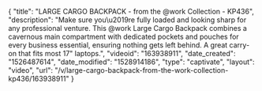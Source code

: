 {
    "title": "LARGE CARGO BACKPACK - from the @work Collection - KP436",
    "description": "Make sure you\u2019re fully loaded and looking sharp for any professional venture. This @work Large Cargo Backpack combines a cavernous main compartment with dedicated pockets and pouches for every business essential, ensuring nothing gets left behind. A great carry-on that fits most 17\" laptops.",
    "videoid": "163938911",
    "date_created": "1526487614",
    "date_modified": "1528914186",
    "type": "captivate",
    "layout": "video",
    "url": "\/v\/large-cargo-backpack-from-the-work-collection-kp436\/163938911"
}